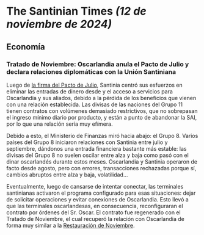 # The Santinian Times _(12 de noviembre de 2024)_

## Economía

### Tratado de Noviembre: Oscarlandia anula el Pacto de Julio y declara relaciones diplomáticas con la Unión Santiniana

Luego de [la firma del Pacto de Julio](/2024/07/times_07-19-2024.md#pacto-de-julio-el-círculo-2-del-grupo-de-apoyo-ha-cortado-sus-relaciones-con-la-santinia-comunista),
Santinia centró sus esfuerzos en eliminar las entradas de dinero desde y el acceso a
servicios para Oscarlandia y sus aliados, debido a la pérdida de los beneficios que vienen con una relación establecida. Las
divisas de las naciones del Grupo 11 tienen contratos con volúmenes demasiado restrictivos, que no sobrepasan el ingreso mínimo
diario por producto, y están a punto de abandonar la SAI, por lo que una relación sería muy efímera.

Debido a esto, el Ministerio de Finanzas miró hacia abajo: el Grupo 8. Varios países del Grupo 8 iniciaron relaciones con Santinia
entre julio y septiembre, dándonos una entrada financiera bastante más estable: las divisas del Grupo 8 no suelen oscilar entre
alza y baja como pasó con el dinar oscarlandés durante estos meses. Oscarlandia y Santinia operaron de facto desde agosto, pero
con errores, transacciones rechazadas porque sí, cambios abruptos entre alza y baja, volatilidad...

Eventualmente, luego de cansarse de intentar conectar, las terminales santinianas activaron el programa configurado para esas
situaciones: dejar de solicitar operaciones y evitar conexiones de Oscarlandia. Esto llevó a que las terminales oscarlandesas,
en consecuencia, reconfiguraran el contrato por órdenes del Sr. Oscar. El contrato fue regenerado con el Tratado de Noviembre, el
cual recuperó la relación con Oscarlandia de forma muy similar a la [Restauración de Noviembre](/2023/11/times_11-15-2023.md#restauración-de-noviembre-las-relaciones-con-derricklandia-vuelven-a-funcionar-gracias-al-tratado-super-madison-ii).
